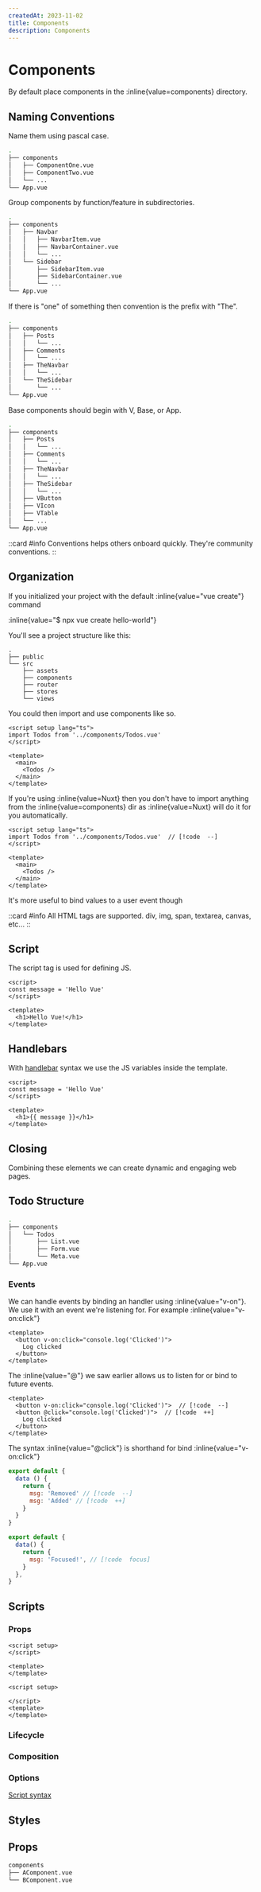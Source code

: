 ```yaml
---
createdAt: 2023-11-02
title: Components
description: Components
---
```

# Components

By default place components in the :inline{value=components} directory.

## Naming Conventions

Name them using pascal case.

```sh [root]
.
├── components
│   ├── ComponentOne.vue
│   ├── ComponentTwo.vue
│   └── ...
└── App.vue
```

Group components by function/feature in subdirectories.

```sh [root]
.
├── components
│   ├── Navbar
│   │   ├── NavbarItem.vue
│   │   ├── NavbarContainer.vue
│   │   └── ...
│   └── Sidebar
│       ├── SidebarItem.vue
│       ├── SidebarContainer.vue
│       └── ...
└── App.vue
```

If there is "one" of something then convention is the prefix with "The".

```sh [root]
.
├── components
│   ├── Posts
│   │   └── ...
│   ├── Comments
│   │   └── ...
│   ├── TheNavbar
│   │   └── ...
│   └── TheSidebar
│       └── ...
└── App.vue
```

Base components should begin with V, Base, or App.

```sh [root]
.
├── components
│   ├── Posts
│   │   └── ...
│   ├── Comments
│   │   └── ...
│   ├── TheNavbar
│   │   └── ...
│   ├── TheSidebar
│   │   └── ...
│   ├── VButton
│   ├── VIcon
│   ├── VTable
│   └── ...
└── App.vue
```

::card
#info
Conventions helps others onboard quickly. 
They're community conventions.
::

## Organization

If you initialized your project with the default :inline{value="vue create"} command

:inline{value="$ npx vue create hello-world"}

You'll see a project structure like this:

```vue [./component.vue]
.
├── public
└── src
    ├── assets
    ├── components
    ├── router
    ├── stores
    └── views
```

You could then import and use components like so.

```vue [./views/HomeView.vue] {2,7}
<script setup lang="ts">
import Todos from '../components/Todos.vue'
</script>

<template>
  <main>
    <Todos />
  </main>
</template>
```

If you're using :inline{value=Nuxt} then you don't have to import anything from the :inline{value=components} dir as :inline{value=Nuxt} will do it for you automatically.

```vue [./views/HomeView.vue] {2}
<script setup lang="ts">
import Todos from '../components/Todos.vue'  // [!code  --]
</script>

<template>
  <main>
    <Todos />
  </main>
</template>
```

It's more useful to bind values to a user event though

::card
#info
All HTML tags are supported. div, img, span, textarea, canvas, etc...
::

## Script

The script tag is used for defining JS.

```vue [./component.vue] {2}
<script>
const message = 'Hello Vue'
</script>

<template>
  <h1>Hello Vue!</h1>
</template>
```

## Handlebars

With [handlebar](https://handlebarsjs.com/guide/) syntax we use the JS variables inside the template.

```vue [./component.vue] {6}
<script>
const message = 'Hello Vue'
</script>

<template>
  <h1>{{ message }}</h1>
</template>
```

## Closing

Combining these elements we can create dynamic and engaging web pages.

## Todo Structure

```sh
.
├── components
│   └── Todos
│       ├── List.vue
│       ├── Form.vue
│       └── Meta.vue
└── App.vue
```



### Events

We can handle events by binding an handler using :inline{value="v-on"}. We use it with an event we're
listening for. For example :inline{value="v-on:click"}

```vue
<template>
  <button v-on:click="console.log('Clicked')">
    Log clicked
  </button>
</template>
```

The :inline{value="@"} we saw earlier allows us to listen for or bind to future events.

```vue
<template>
  <button v-on:click="console.log('Clicked')">  // [!code  --]
  <button @click="console.log('Clicked')">  // [!code  ++]
    Log clicked
  </button>
</template>
```

The syntax :inline{value="@click"} is shorthand for bind :inline{value="v-on:click"}

```js [diff.js]
export default {
  data () {
    return {
      msg: 'Removed' // [!code  --]
      msg: 'Added' // [!code  ++]
    }
  }
}
```


```js [focus.js]
export default {
  data() {
    return {
      msg: 'Focused!', // [!code  focus]
    }
  },
}
```

## Scripts


### Props

```vue [./component.vue] {}
<script setup>
</script>

<template>
</template>
```

```vue [./component.vue] {}
<script setup>

</script>
<template>
</template>
```

### Lifecycle
### Composition
### Options

[Script syntax](https://vuejs.org/api/sfc-script-setup.html)

## Styles
### 
### 
### 

## Props

```bash
components
├── AComponent.vue
└── BComponent.vue
```